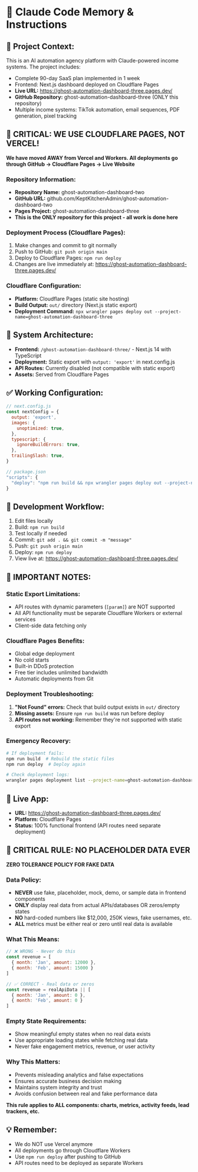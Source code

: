 # 🤖 Claude Code Memory & Instructions

## 📝 **Project Context:**
This is an AI automation agency platform with Claude-powered income systems. The project includes:
- Complete 90-day SaaS plan implemented in 1 week
- Frontend: Next.js dashboard deployed on Cloudflare Pages
- **Live URL:** https://ghost-automation-dashboard-three.pages.dev/
- **GitHub Repository:** ghost-automation-dashboard-three (ONLY this repository)
- Multiple income systems: TikTok automation, email sequences, PDF generation, pixel tracking

## 🚀 **CRITICAL: WE USE CLOUDFLARE PAGES, NOT VERCEL!**
**We have moved AWAY from Vercel and Workers. All deployments go through GitHub → Cloudflare Pages → Live Website**

### **Repository Information:**
- **Repository Name:** ghost-automation-dashboard-two
- **GitHub URL:** github.com/KeptKitchenAdmin/ghost-automation-dashboard-two
- **Pages Project:** ghost-automation-dashboard-three
- **This is the ONLY repository for this project - all work is done here**

### **Deployment Process (Cloudflare Pages):**
1. Make changes and commit to git normally
2. Push to GitHub: `git push origin main`
3. Deploy to Cloudflare Pages: `npm run deploy`
4. Changes are live immediately at: https://ghost-automation-dashboard-three.pages.dev/

### **Cloudflare Configuration:**
- **Platform:** Cloudflare Pages (static site hosting)
- **Build Output:** `out/` directory (Next.js static export)
- **Deployment Command:** `npx wrangler pages deploy out --project-name=ghost-automation-dashboard-three`

## 🎯 **System Architecture:**
- **Frontend:** `/ghost-automation-dashboard-three/` - Next.js 14 with TypeScript
- **Deployment:** Static export with `output: 'export'` in next.config.js
- **API Routes:** Currently disabled (not compatible with static export)
- **Assets:** Served from Cloudflare Pages

## ✅ **Working Configuration:**
```javascript
// next.config.js
const nextConfig = {
  output: 'export',
  images: {
    unoptimized: true,
  },
  typescript: {
    ignoreBuildErrors: true,
  },
  trailingSlash: true,
}

// package.json
"scripts": {
  "deploy": "npm run build && npx wrangler pages deploy out --project-name=ghost-automation-dashboard-three"
}
```

## 🔧 **Development Workflow:**
1. Edit files locally
2. Build: `npm run build`
3. Test locally if needed
4. Commit: `git add . && git commit -m "message"`
5. Push: `git push origin main`
6. Deploy: `npm run deploy`
7. View live at: https://ghost-automation-dashboard-three.pages.dev/

## 🚨 **IMPORTANT NOTES:**

### **Static Export Limitations:**
- API routes with dynamic parameters (`[param]`) are NOT supported
- All API functionality must be separate Cloudflare Workers or external services
- Client-side data fetching only

### **Cloudflare Pages Benefits:**
- Global edge deployment
- No cold starts
- Built-in DDoS protection
- Free tier includes unlimited bandwidth
- Automatic deployments from Git

### **Deployment Troubleshooting:**
1. **"Not Found" errors:** Check that build output exists in `out/` directory
2. **Missing assets:** Ensure `npm run build` was run before deploy
3. **API routes not working:** Remember they're not supported with static export

### **Emergency Recovery:**
```bash
# If deployment fails:
npm run build  # Rebuild the static files
npm run deploy  # Deploy again

# Check deployment logs:
wrangler pages deployment list --project-name=ghost-automation-dashboard-three
```

## 📱 **Live App:**
- **URL:** https://ghost-automation-dashboard-three.pages.dev/
- **Platform:** Cloudflare Pages
- **Status:** 100% functional frontend (API routes need separate deployment)

## 🚫 **CRITICAL RULE: NO PLACEHOLDER DATA EVER**
**ZERO TOLERANCE POLICY FOR FAKE DATA**

### **Data Policy:**
- **NEVER** use fake, placeholder, mock, demo, or sample data in frontend components
- **ONLY** display real data from actual APIs/databases OR zeros/empty states
- **NO** hard-coded numbers like $12,000, 250K views, fake usernames, etc.
- **ALL** metrics must be either real or zero until real data is available

### **What This Means:**
```javascript
// ❌ WRONG - Never do this
const revenue = [
  { month: 'Jan', amount: 12000 },
  { month: 'Feb', amount: 15000 }
]

// ✅ CORRECT - Real data or zeros
const revenue = realApiData || [
  { month: 'Jan', amount: 0 },
  { month: 'Feb', amount: 0 }
]
```

### **Empty State Requirements:**
- Show meaningful empty states when no real data exists
- Use appropriate loading states while fetching real data
- Never fake engagement metrics, revenue, or user activity

### **Why This Matters:**
- Prevents misleading analytics and false expectations
- Ensures accurate business decision making
- Maintains system integrity and trust
- Avoids confusion between real and fake performance data

**This rule applies to ALL components: charts, metrics, activity feeds, lead trackers, etc.**

## 💡 **Remember:**
- We do NOT use Vercel anymore
- All deployments go through Cloudflare Workers
- Use `npm run deploy` after pushing to GitHub
- API routes need to be deployed as separate Workers